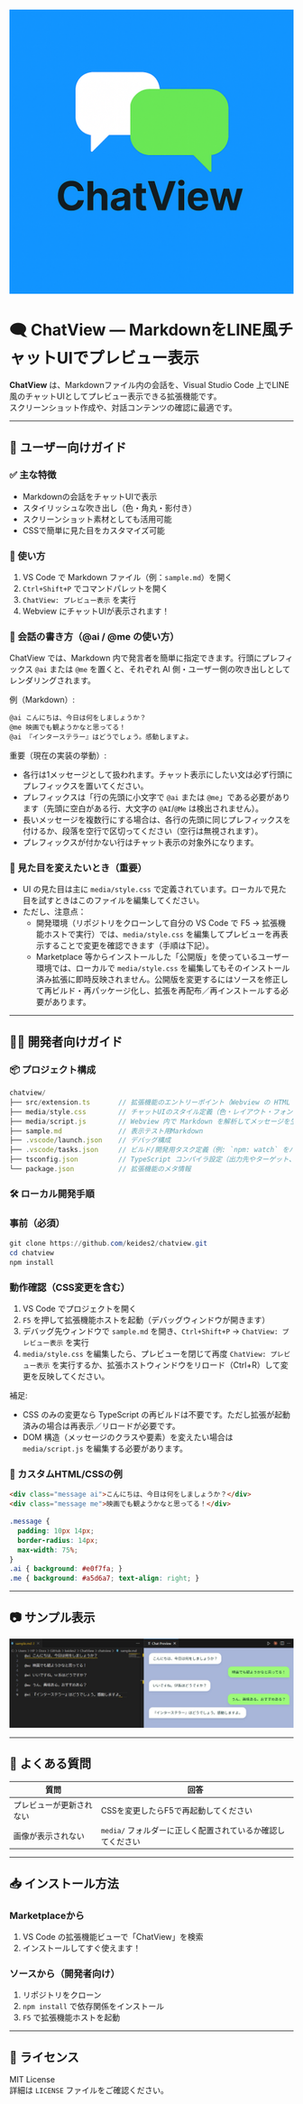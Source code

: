 # <p align="center">
  <img src="./media/ChatView-logo4.png" alt="ChatView Logo" />
</p>

# 🗨️ ChatView — MarkdownをLINE風チャットUIでプレビュー表示

**ChatView** は、Markdownファイル内の会話を、Visual Studio Code 上でLINE風のチャットUIとしてプレビュー表示できる拡張機能です。  
スクリーンショット作成や、対話コンテンツの確認に最適です。

---

## 👤 ユーザー向けガイド

### ✅ 主な特徴

- Markdownの会話をチャットUIで表示  
- スタイリッシュな吹き出し（色・角丸・影付き）  
- スクリーンショット素材としても活用可能  
- CSSで簡単に見た目をカスタマイズ可能

### 🚀 使い方

1. VS Code で Markdown ファイル（例：`sample.md`）を開く  
2. `Ctrl+Shift+P` でコマンドパレットを開く  
3. `ChatView: プレビュー表示` を実行  
4. Webview にチャットUIが表示されます！

### 💬 会話の書き方（@ai / @me の使い方）

ChatView では、Markdown 内で発言者を簡単に指定できます。行頭にプレフィックス `@ai` または `@me` を置くと、それぞれ AI 側・ユーザー側の吹き出しとしてレンダリングされます。

例（Markdown）:

```markdown
@ai こんにちは、今日は何をしましょうか？
@me 映画でも観ようかなと思ってる！
@ai 『インターステラー』はどうでしょう。感動しますよ。
```

重要（現在の実装の挙動）:

- 各行は1メッセージとして扱われます。チャット表示にしたい文は必ず行頭にプレフィックスを置いてください。  
- プレフィックスは「行の先頭に小文字で `@ai` または `@me`」である必要があります（先頭に空白がある行、大文字の `@AI`/`@Me` は検出されません）。  
- 長いメッセージを複数行にする場合は、各行の先頭に同じプレフィックスを付けるか、段落を空行で区切ってください（空行は無視されます）。  
- プレフィックスが付かない行はチャット表示の対象外になります。

### 🎨 見た目を変えたいとき（重要）

- UI の見た目は主に `media/style.css` で定義されています。ローカルで見た目を試すときはこのファイルを編集してください。  
- ただし、注意点：
  - 開発環境（リポジトリをクローンして自分の VS Code で F5 → 拡張機能ホストで実行）では、`media/style.css` を編集してプレビューを再表示することで変更を確認できます（手順は下記）。  
  - Marketplace 等からインストールした「公開版」を使っているユーザー環境では、ローカルで `media/style.css` を編集してもそのインストール済み拡張に即時反映されません。公開版を変更するにはソースを修正して再ビルド・再パッケージ化し、拡張を再配布／再インストールする必要があります。

---

## 🧑‍💻 開発者向けガイド

### 📦 プロジェクト構成

```typescript
chatview/
├── src/extension.ts       // 拡張機能のエントリーポイント（Webview の HTML を生成）
├── media/style.css        // チャットUIのスタイル定義（色・レイアウト・フォント） 
├── media/script.js        // Webview 内で Markdown を解析してメッセージを生成するスクリプト（現在は行頭 `@ai`/`@me` のみをサポート）  
├── sample.md              // 表示テスト用Markdown
├── .vscode/launch.json    // デバッグ構成
├── .vscode/tasks.json     // ビルド/開発用タスク定義（例: `npm: watch` をバックグラウンドで実行して TypeScript の監視ビルドを行う）
├── tsconfig.json          // TypeScript コンパイラ設定（出力先やターゲット、strict 等のコンパイルオプションを定義）
└── package.json           // 拡張機能のメタ情報
```

### 🛠 ローカル開発手順

### 事前（必須）

```powershell
git clone https://github.com/keides2/chatview.git
cd chatview
npm install
```

### 動作確認（CSS変更を含む）

1. VS Code でプロジェクトを開く  
2. `F5` を押して拡張機能ホストを起動（デバッグウィンドウが開きます）  
3. デバッグ先ウィンドウで `sample.md` を開き、`Ctrl+Shift+P` → `ChatView: プレビュー表示` を実行  
4. `media/style.css` を編集したら、プレビューを閉じて再度 `ChatView: プレビュー表示` を実行するか、拡張ホストウィンドウをリロード（Ctrl+R）して変更を反映してください。

補足:

- CSS のみの変更なら TypeScript の再ビルドは不要です。ただし拡張が起動済みの場合は再表示／リロードが必要です。  
- DOM 構造（メッセージのクラスや要素）を変えたい場合は `media/script.js` を編集する必要があります。

### 🔧 カスタムHTML/CSSの例

```html
<div class="message ai">こんにちは、今日は何をしましょうか？</div>
<div class="message me">映画でも観ようかなと思ってる！</div>
```

```css
.message {
  padding: 10px 14px;
  border-radius: 14px;
  max-width: 75%;
}
.ai { background: #e0f7fa; }
.me { background: #a5d6a7; text-align: right; }
```

---

## 📷 サンプル表示

![ChatView サンプル](./sample.jpg)

---

## 🧩 よくある質問

| 質問 | 回答 |
|------|------|
| プレビューが更新されない | CSSを変更したらF5で再起動してください |
| 画像が表示されない | `media/` フォルダーに正しく配置されているか確認してください |

---

## 📥 インストール方法

### Marketplaceから

1. VS Code の拡張機能ビューで「ChatView」を検索  
2. インストールしてすぐ使えます！

### ソースから（開発者向け）

1. リポジトリをクローン  
2. `npm install` で依存関係をインストール  
3. `F5` で拡張機能ホストを起動

---

## 📄 ライセンス

MIT License  
詳細は `LICENSE` ファイルをご確認ください。
